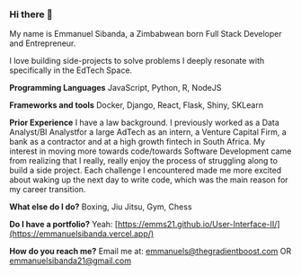 ### Hi there 👋

My name is Emmanuel Sibanda, a Zimbabwean born Full Stack Developer and Entrepreneur.

I love building side-projects to solve problems I deeply resonate with specifically in the EdTech Space.

**Programming Languages**
JavaScript, Python, R, NodeJS

**Frameworks and tools**
Docker, Django, React, Flask, Shiny, SKLearn

**Prior Experience**
I have a law background. I previously worked as a Data Analyst/BI Analystfor a large AdTech as an intern, a Venture Capital Firm, a bank as a contractor and at a high growth fintech in South Africa. My interest in moving more towards code/towards Software Development came from realizing that I really, really enjoy the process of struggling along to build a side project. Each challenge I encountered made me more excited about waking up the next day to write code, which was the main reason for my career transition.

**What else do I do?**
Boxing, Jiu Jitsu, Gym, Chess

**Do I have a portfolio?**
Yeah: [https://emms21.github.io/User-Interface-II/](https://emmanuelsibanda.vercel.app/)

**How do you reach me?**
Email me at:
emmanuels@thegradientboost.com OR emmanuelsibanda21@gmail.com
<!--
**EmmS21/EmmS21** is a ✨ _special_ ✨ repository because its `README.md` (this file) appears on your GitHub profile.



Here are some ideas to get you started:

- 🔭 I’m currently working on ...
- 🌱 I’m currently learning ...
- 👯 I’m looking to collaborate on ...
- 🤔 I’m looking for help with ...
- 💬 Ask me about ...
- 📫 How to reach me: ...
- 😄 Pronouns: ...
- ⚡ Fun fact: ...
-->
